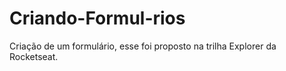 # Criando-Formul-rios
Criação de um formulário, esse foi proposto na trilha Explorer da Rocketseat. 
